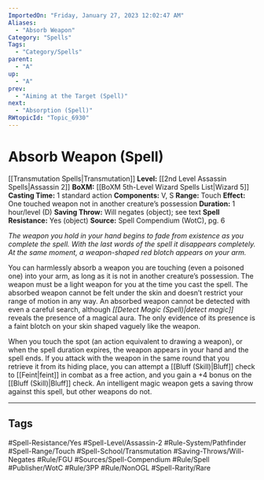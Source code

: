 ```yaml
---
ImportedOn: "Friday, January 27, 2023 12:02:47 AM"
Aliases:
  - "Absorb Weapon"
Category: "Spells"
Tags:
  - "Category/Spells"
parent:
  - "A"
up:
  - "A"
prev:
  - "Aiming at the Target (Spell)"
next:
  - "Absorption (Spell)"
RWtopicId: "Topic_6930"
---
```

# Absorb Weapon (Spell)

[[Transmutation Spells|Transmutation]]
**Level:** [[2nd Level Assassin Spells|Assassin 2]]
**BoXM:** [[BoXM 5th-Level Wizard Spells List|Wizard 5]]
**Casting Time:** 1 standard action
**Components:** V, S
**Range:** Touch
**Effect:** One touched weapon not in another creature’s possession
**Duration:** 1 hour/level (D)
**Saving Throw:** Will negates (object); see text
**Spell Resistance:** Yes (object)
**Source:** Spell Compendium (WotC), pg. 6

*The weapon you hold in your hand begins to fade from existence as you complete the spell. With the last words of the spell it disappears completely. At the same moment, a weapon-shaped red blotch appears on your arm.*

You can harmlessly absorb a weapon you are touching (even a poisoned one) into your arm, as long as it is not in another creature’s possession. The weapon must be a light weapon for you at the time you cast the spell. The absorbed weapon cannot be felt under the skin and doesn’t restrict your range of motion in any way. An absorbed weapon cannot be detected with even a careful search, although *[[Detect Magic (Spell)|detect magic]]* reveals the presence of a magical aura. The only evidence of its presence is a faint blotch on your skin shaped vaguely like the weapon.

When you touch the spot (an action equivalent to drawing a weapon), or when the spell duration expires, the weapon appears in your hand and the spell ends. If you attack with the weapon in the same round that you retrieve it from its hiding place, you can attempt a [[Bluff (Skill)|Bluff]] check to [[Feint|feint]] in combat as a free action, and you gain a +4 bonus on the [[Bluff (Skill)|Bluff]] check. An intelligent magic weapon gets a saving throw against this spell, but other weapons do not.

---
## Tags
#Spell-Resistance/Yes #Spell-Level/Assassin-2 #Rule-System/Pathfinder #Spell-Range/Touch #Spell-School/Transmutation #Saving-Throws/Will-Negates #Rule/FGU #Sources/Spell-Compendium #Rule/Spell #Publisher/WotC #Rule/3PP #Rule/NonOGL #Spell-Rarity/Rare

